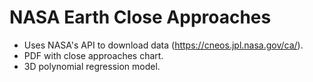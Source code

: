 # NASA Earth Close Approaches

- Uses NASA's API to download data (https://cneos.jpl.nasa.gov/ca/).
- PDF with close approaches chart.
- 3D polynomial regression model.
